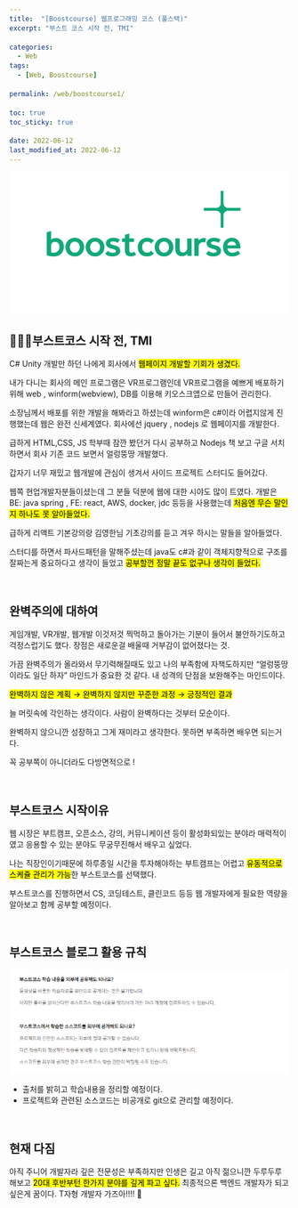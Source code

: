 ```yaml
---
title:  "[Boostcourse] 웹프로그래밍 코스 (풀스택)"
excerpt: "부스트 코스 시작 전, TMI"

categories:
  - Web
tags:
  - [Web, Boostcourse]

permalink: /web/boostcourse1/

toc: true
toc_sticky: true
 
date: 2022-06-12
last_modified_at: 2022-06-12
---
```



![Untitled](/assets/images/posts_img/2022-06-12-web-boostcourse1/Untitled.png)

## 🙋🏻‍♀️부스트코스 시작 전, TMI

C# Unity 개발만 하던 나에게 회사에서 <mark>웹페이지 개발할 기회가 생겼다.</mark>

내가 다니는 회사의 메인 프로그램은 VR프로그램인데 VR프로그램을 예쁘게 배포하기 위해 web , winform(webview), DB를 이용해 키오스크앱으로 만들어 관리한다.

소장님께서 배포를 위한 개발을 해봐라고 하셨는데 winform은 c#이라 어렵지않게 진행했는데 웹은 완전 신세계였다. 회사에선 jquery , nodejs 로 웹페이지를 개발한다.

급하게 HTML,CSS, JS 학부때 잠깐 봤던거 다시 공부하고 Nodejs 책 보고 구글 서치하면서 회사 기존 코드 보면서 얼렁뚱땅 개발했다. 

갑자기 너무 재밌고 웹개발에 관심이 생겨서 사이드 프로젝트 스터디도 들어갔다.

웹쪽 현업개발자분들이셨는데 그 분들 덕분에 웹에 대한 시야도 많이 트였다. 개발은 BE: java spring , FE: react, AWS, docker, jdc 등등을 사용했는데 <mark>처음엔 무슨 말인지 하나도 못 알아들었다.</mark>

급하게 리액트 기본강의랑 김영한님 기초강의를 듣고 겨우 하시는 말들을 알아들었다.

스터디를 하면서 파사드패턴을 말해주셨는데 java도 c#과 같이 객체지향적으로 구조를 잘짜는게 중요하다고 생각이 들었고 <mark>공부할껀 정말 끝도 없구나 생각이 들었다.</mark>

<br>

## 완벽주의에 대하여

게임개발, VR개발, 웹개발 이것저것 찍먹하고 돌아가는 기분이 들어서 불안하기도하고 걱정스럽기도 했다. 장점은 새로운걸 배울때 거부감이 없어졌다는 것. 

가끔 완벽주의가 올라와서 무기력해질때도 있고 나의 부족함에 자책도하지만 “얼렁뚱땅이라도 일단 하자” 마인드가 중요한 것 같다. 내 성격의 단점을 보완해주는 마인드이다. 


<mark>완벽하지 않은 계획 → 완벽하지 않지만 꾸준한 과정 → 긍정적인 결과</mark>


늘 머릿속에 각인하는 생각이다. 사람이 완벽하다는 것부터 모순이다. 

완벽하지 않으니깐 성장하고 그게 재미라고 생각한다. 못하면 부족하면 배우면 되는거다. 

꼭 공부쪽이 아니더라도 다방면적으로 !

<br>

## 부스트코스 시작이유
웹 시장은 부트캠프, 오픈소스, 강의, 커뮤니케이션 등이 활성화되있는 분야라 매력적이였고 응용할 수 있는 분야도 무궁무진해서 배우고 싶었다.

나는 직장인이기때문에 하루종일 시간을 투자해야하는 부트캠프는 어렵고 <mark>유동적으로 스케쥴 관리가 가능</mark>한 부스트코스를 선택했다.

부스트코스를 진행하면서 CS, 코딩테스트, 클린코드 등등 웹 개발자에게 필요한 역량을 알아보고 함께 공부할 예정이다.

<br>

## 부스트코스 블로그 활용 규칙

![Untitled](/assets/images/posts_img/2022-06-12-web-boostcourse1/Untitled%201.png)

- 출처를 밝히고 학습내용을 정리할 예정이다.
- 프로젝트와 관련된 소스코드는 비공개로 git으로 관리할 예정이다.

<br>

## 현재 다짐

아직 주니어 개발자라 깊은 전문성은 부족하지만 인생은 길고 아직 젊으니깐 두루두루 해보고 <mark>20대 후반부턴 한가지 분야를 깊게 파고 싶다.</mark> 최종적으론 백엔드 개발자가 되고 싶은게 꿈이다. T자형 개발자 가즈아!!!! 🐌